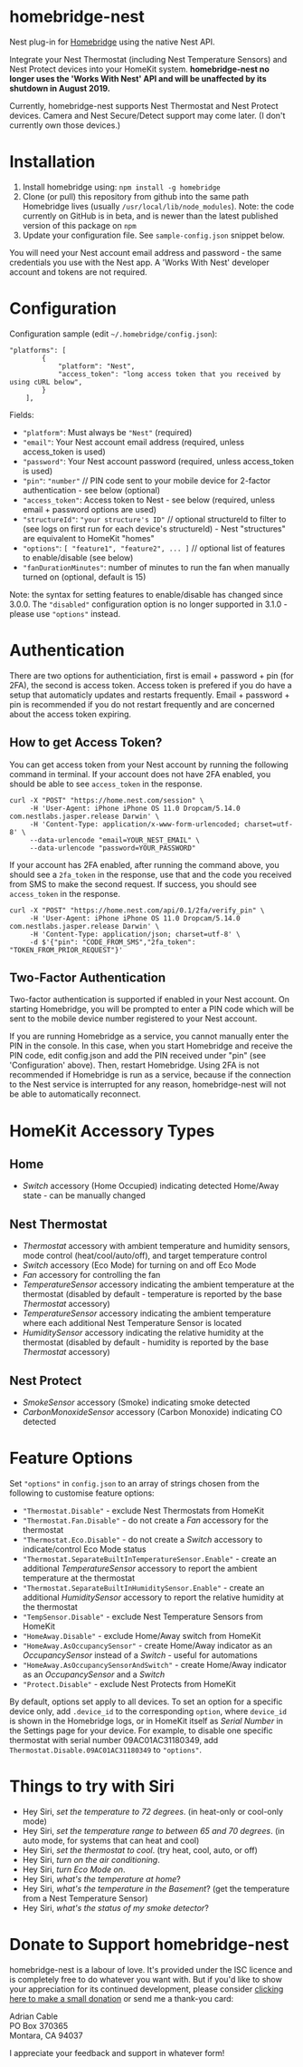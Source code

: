 # homebridge-nest
Nest plug-in for [Homebridge](https://github.com/nfarina/homebridge) using the native Nest API. <!-- See what's new in [release 3.2.3](https://github.com/chrisjshull/homebridge-nest/releases/tag/v3.2.3). -->

Integrate your Nest Thermostat (including Nest Temperature Sensors) and Nest Protect devices into your HomeKit system. **homebridge-nest no longer uses the 'Works With Nest' API and will be unaffected by its shutdown in August 2019.**

Currently, homebridge-nest supports Nest Thermostat and Nest Protect devices. Camera and Nest Secure/Detect support may come later. (I don't currently own those devices.)

# Installation

<!-- 2. Install this plug-in using: `npm install -g homebridge-nest` -->
1. Install homebridge using: `npm install -g homebridge`
2. Clone (or pull) this repository from github into the same path Homebridge lives (usually `/usr/local/lib/node_modules`). Note: the code currently on GitHub is in beta, and is newer than the latest published version of this package on `npm`
3. Update your configuration file. See `sample-config.json` snippet below.

You will need your Nest account email address and password - the same credentials you use with the Nest app. A 'Works With Nest' developer account and tokens are not required.

# Configuration

Configuration sample (edit `~/.homebridge/config.json`):

```
"platforms": [
        {
            "platform": "Nest",
            "access_token": "long access token that you received by using cURL below",
        }
    ],
```

Fields:

* `"platform"`: Must always be `"Nest"` (required)
* `"email"`: Your Nest account email address (required, unless access_token is used)
* `"password"`: Your Nest account password (required, unless access_token is used)
* `"pin"`: `"number"` // PIN code sent to your mobile device for 2-factor authentication - see below (optional)
* `"access_token"`: Access token to Nest - see below (required, unless email + password options are used)
* `"structureId"`: `"your structure's ID"` // optional structureId to filter to (see logs on first run for each device's structureId) - Nest "structures" are equivalent to HomeKit "homes"
* `"options"`: `[ "feature1", "feature2", ... ]` // optional list of features to enable/disable (see below)
* `"fanDurationMinutes"`: number of minutes to run the fan when manually turned on (optional, default is 15)

Note: the syntax for setting features to enable/disable has changed since 3.0.0. The `"disabled"` configuration option is no longer supported in 3.1.0 - please use `"options"` instead.

# Authentication

There are two options for authenticiation, first is email + password + pin (for 2FA), the second is access token. Access token is prefered if you do have a setup that automaticly updates and restarts frequently. Email + password + pin is recommended if you do not restart frequently and are concerned about the access token expiring.

## How to get Access Token?

You can get access token from your Nest account by running the following command in terminal. If your account does not have 2FA enabled, you should be able to see `access_token` in the response.

```
curl -X "POST" "https://home.nest.com/session" \
     -H 'User-Agent: iPhone iPhone OS 11.0 Dropcam/5.14.0 com.nestlabs.jasper.release Darwin' \
     -H 'Content-Type: application/x-www-form-urlencoded; charset=utf-8' \
     --data-urlencode "email=YOUR_NEST_EMAIL" \
     --data-urlencode "password=YOUR_PASSWORD"
```

If your account has 2FA enabled, after running the command above, you should see a `2fa_token` in the response, use that and the code you received from SMS to make the second request. If success, you should see `access_token` in the response.

```
curl -X "POST" "https://home.nest.com/api/0.1/2fa/verify_pin" \
     -H 'User-Agent: iPhone iPhone OS 11.0 Dropcam/5.14.0 com.nestlabs.jasper.release Darwin' \
     -H 'Content-Type: application/json; charset=utf-8' \
     -d $'{"pin": "CODE_FROM_SMS","2fa_token": "TOKEN_FROM_PRIOR_REQUEST"}'
```

## Two-Factor Authentication

Two-factor authentication is supported if enabled in your Nest account. On starting Homebridge, you will be prompted to enter a PIN code which will be sent to the mobile device number registered to your Nest account.

If you are running Homebridge as a service, you cannot manually enter the PIN in the console. In this case, when you start Homebridge and receive the PIN code, edit config.json and add the PIN received under "pin" (see 'Configuration' above). Then, restart Homebridge. Using 2FA is not recommended if Homebridge is run as a service, because if the connection to the Nest service is interrupted for any reason, homebridge-nest will not be able to automatically reconnect.

# HomeKit Accessory Types

## Home

* *Switch* accessory (Home Occupied) indicating detected Home/Away state - can be manually changed

## Nest Thermostat

* *Thermostat* accessory with ambient temperature and humidity sensors, mode control (heat/cool/auto/off), and target temperature control
* *Switch* accessory (Eco Mode) for turning on and off Eco Mode
* *Fan* accessory for controlling the fan
* *TemperatureSensor* accessory indicating the ambient temperature at the thermostat (disabled by default - temperature is reported by the base *Thermostat* accessory)
* *TemperatureSensor* accessory indicating the ambient temperature where each additional Nest Temperature Sensor is located
* *HumiditySensor* accessory indicating the relative humidity at the thermostat (disabled by default - humidity is reported by the base *Thermostat* accessory)

## Nest Protect

* *SmokeSensor* accessory (Smoke) indicating smoke detected
* *CarbonMonoxideSensor* accessory (Carbon Monoxide) indicating CO detected

# Feature Options

Set `"options"` in `config.json` to an array of strings chosen from the following to customise feature options:

* `"Thermostat.Disable"` - exclude Nest Thermostats from HomeKit
* `"Thermostat.Fan.Disable"` - do not create a *Fan* accessory for the thermostat
* `"Thermostat.Eco.Disable"` - do not create a *Switch* accessory to indicate/control Eco Mode status
* `"Thermostat.SeparateBuiltInTemperatureSensor.Enable"` - create an additional *TemperatureSensor* accessory to report the ambient temperature at the thermostat
* `"Thermostat.SeparateBuiltInHumiditySensor.Enable"` - create an additional *HumiditySensor* accessory to report the relative humidity at the thermostat
* `"TempSensor.Disable"` - exclude Nest Temperature Sensors from HomeKit
* `"HomeAway.Disable"` - exclude Home/Away switch from HomeKit
* `"HomeAway.AsOccupancySensor"` - create Home/Away indicator as an *OccupancySensor* instead of a *Switch* - useful for automations
* `"HomeAway.AsOccupancySensorAndSwitch"` - create Home/Away indicator as an *OccupancySensor* and a *Switch*
* `"Protect.Disable"` - exclude Nest Protects from HomeKit

By default, options set apply to all devices. To set an option for a specific device only, add `.device_id` to the corresponding `option`, where `device_id` is shown in the Homebridge logs, or in HomeKit itself as *Serial Number* in the Settings page for your device. For example, to disable one specific thermostat with serial number 09AC01AC31180349, add `Thermostat.Disable.09AC01AC31180349` to `"options"`.

# Things to try with Siri

* Hey Siri, *set the temperature to 72 degrees*. (in heat-only or cool-only mode)
* Hey Siri, *set the temperature range to between 65 and 70 degrees*. (in auto mode, for systems that can heat and cool)
* Hey Siri, *set the thermostat to cool*. (try heat, cool, auto, or off)
* Hey Siri, *turn on the air conditioning*.
* Hey Siri, *turn Eco Mode on*.
* Hey Siri, *what's the temperature at home*?
* Hey Siri, *what's the temperature in the Basement*? (get the temperature from a Nest Temperature Sensor)
* Hey Siri, *what's the status of my smoke detector*?

# Donate to Support homebridge-nest

homebridge-nest is a labour of love. It's provided under the ISC licence and is completely free to do whatever you want with. But if you'd like to show your appreciation for its continued development, please consider [clicking here to make a small donation](https://paypal.me/adriancable586) or send me a thank-you card:

Adrian Cable  
PO Box 370365  
Montara, CA 94037  

I appreciate your feedback and support in whatever form!
